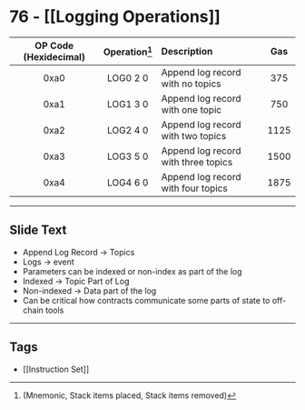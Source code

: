 # 76 - [[Logging Operations]]



| OP Code (Hexidecimal) | Operation[^1]  | Description                         | Gas  |
|:---------------------:|:-------------:|:----------------------------------- |:----:|
|         0xa0          |   LOG0 2 0    | Append log record with no topics    | 375  |
|         0xa1          |   LOG1 3 0    | Append log record with one topic    | 750  |
|         0xa2          |   LOG2 4 0    | Append log record with two topics   | 1125 |
|         0xa3          |   LOG3 5 0    | Append log record with three topics | 1500 |
|         0xa4          |   LOG4 6 0    | Append log record with four topics  | 1875 |

[^1]:(Mnemonic, Stack items placed, Stack items removed)

___
## Slide Text
- Append Log Record -> Topics
- Logs -> event
- Parameters can be indexed or non-index as part of the log
- Indexed -> Topic Part of Log
- Non-indexed -> Data part of the log
- Can be critical how contracts communicate some parts of state to off-chain tools 

___
## Tags
- [[Instruction Set]]
